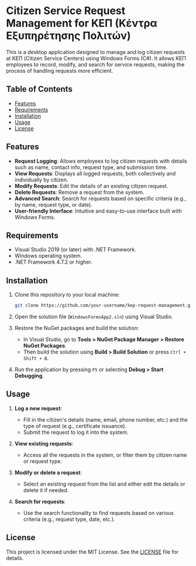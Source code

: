 # Citizen Service Request Management for ΚΕΠ (Κέντρα Εξυπηρέτησης Πολιτών)

This is a desktop application designed to manage and log citizen requests at ΚΕΠ (Citizen Service Centers) using Windows Forms (C#). It allows ΚΕΠ employees to record, modify, and search for service requests, making the process of handling requests more efficient.

## Table of Contents

- [Features](#features)
- [Requirements](#requirements)
- [Installation](#installation)
- [Usage](#usage)
- [License](#license)

## Features

- **Request Logging**: Allows employees to log citizen requests with details such as name, contact info, request type, and submission time.
- **View Requests**: Displays all logged requests, both collectively and individually by citizen.
- **Modify Requests**: Edit the details of an existing citizen request.
- **Delete Requests**: Remove a request from the system.
- **Advanced Search**: Search for requests based on specific criteria (e.g., by name, request type, or date).
- **User-friendly Interface**: Intuitive and easy-to-use interface built with Windows Forms.

## Requirements

- Visual Studio 2019 (or later) with .NET Framework.
- Windows operating system.
- .NET Framework 4.7.2 or higher.

## Installation

1. Clone this repository to your local machine:

    ```bash
    git clone https://github.com/your-username/kep-request-management.git
    ```

2. Open the solution file (`WindowsFormsApp2.sln`) using Visual Studio.

3. Restore the NuGet packages and build the solution:

    - In Visual Studio, go to **Tools > NuGet Package Manager > Restore NuGet Packages**.
    - Then build the solution using **Build > Build Solution** or press `Ctrl + Shift + B`.

4. Run the application by pressing `F5` or selecting **Debug > Start Debugging**.

## Usage

1. **Log a new request**:
   - Fill in the citizen's details (name, email, phone number, etc.) and the type of request (e.g., certificate issuance).
   - Submit the request to log it into the system.

2. **View existing requests**:
   - Access all the requests in the system, or filter them by citizen name or request type.

3. **Modify or delete a request**:
   - Select an existing request from the list and either edit the details or delete it if needed.

4. **Search for requests**:
   - Use the search functionality to find requests based on various criteria (e.g., request type, date, etc.).

## License

This project is licensed under the MIT License. See the [LICENSE](./LICENSE) file for details.
